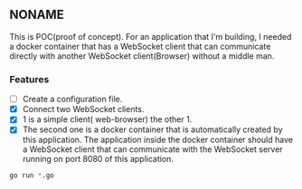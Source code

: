 ## NONAME

This is POC(proof of concept). For an application that I'm building, I needed a docker container that has a WebSocket
client
that can communicate directly with another WebSocket client(Browser) without a middle man.

### Features

- [ ] Create a configuration file.
- [x] Connect two WebSocket clients.
- [x] 1 is a simple client( web-browser) the other 1.
- [x] The second one is a docker container that is automatically created by this application. The application inside the
  docker container should have a WebSocket client that can communicate with
  the WebSocket server running on port 8080 of this application.

```bash
go run *.go
```